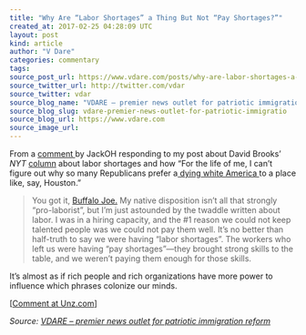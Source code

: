 ```yaml
---
title: "Why Are “Labor Shortages” a Thing But Not “Pay Shortages?”"
created_at: 2017-02-25 04:28:09 UTC
layout: post
kind: article
author: "V Dare"
categories: commentary
tags: 
source_post_url: https://www.vdare.com/posts/why-are-labor-shortages-a-thing-but-not-pay-shortages
source_twitter_url: http://twitter.com/vdar
source_twitter: vdar
source_blog_name: "VDARE – premier news outlet for patriotic immigration reform"
source_blog_slug: vdare-premier-news-outlet-for-patriotic-immigratio
source_blog_url: https://www.vdare.com
source_image_url: 
---
```

<div class="pf-content"><p>From a <a href="http://www.unz.com/isteve/david-brooks-responds-to-my-undocumented-irrigation-with-his-own-watery-metaphors/#comment-1777459">comment </a>by JackOH responding to my post about David Brooks’ <em>NYT</em> <a title="http://www.unz.com/isteve/david-brooks-responds-to-my-undocumented-irrigation-with-his-own-watery-metaphors/" href="http://www.vdare.com/posts/david-brooks-responds-to-sailers-undocumented-irrigation-with-his-own-watery-metaphors">column</a> about labor shortages and how “For the life of me, I can’t figure out why so many Republicans prefer a<a href="http://www.vdare.com/posts/jennifer-rubin-doubles-down-on-brooks-dying-white-america-smear"> dying white America </a>to a place like, say, Houston.”</p><!-- TAG START { player: "7518-804336-VDare - Outstream - Rev", owner: "ONE Video by AOL", for: "ONE Video by AOL" - BEINJS } --><div id="57966237cc52c74a5e1363c4" class="vdb_player vdb_57966237cc52c74a5e1363c456bcd17ce4b018167fea5539">    <script type="text/javascript" src="//delivery.vidible.tv/jsonp/pid=57966237cc52c74a5e1363c4/56bcd17ce4b018167fea5539_bein.js"></script></div><!-- TAG END { date: 07/25/16 } -->
<blockquote><p><a id="xlink_1_2" class="xlink" title="Anchor Link to This Paragraph" href="http://www.unz.com/isteve/#xlink_1_2" name="xlink_1_2"></a> You got it, <a href="http://www.unz.com/isteve/david-brooks-responds-to-my-undocumented-irrigation-with-his-own-watery-metaphors/#comment-1777378">Buffalo Joe.</a> My native disposition isn’t all that strongly “pro-laborist”, but I’m just astounded by the twaddle written about labor. I was in a hiring capacity, and the #1 reason we could not keep talented people was we could not pay them well. It’s no better than half-truth to say we were having “labor shortages”. The workers who left us were having “pay shortages”—they brought strong skills to the table, and we weren’t paying them enough for those skills.</p></blockquote>
<p><a id="xlink_1_3" class="xlink" title="Anchor Link to This Paragraph" href="http://www.unz.com/isteve/#xlink_1_3" name="xlink_1_3"></a>It’s almost as if rich people and rich organizations have more power to influence which phrases colonize our minds.</p>
<p>[<a href="http://www.unz.com/isteve/why-are-labor-shortages-a-thing-but-not-pay-shortages/">Comment at Unz.com</a>]</p>
</div><div class="">
    <i>Source: <a href="https://www.vdare.com">VDARE – premier news outlet for patriotic immigration reform</a></i>
</div>
